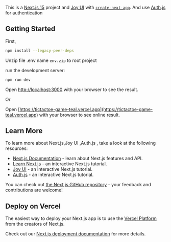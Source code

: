 This is a [Next.js 15](https://nextjs.org) project and [Joy UI](https://mui.com) with [`create-next-app`](https://nextjs.org/docs/app/api-reference/cli/create-next-app).
And use [Auth.js](https://authjs.dev) for authentication

## Getting Started

First, 
```bash
npm install --legacy-peer-deps
```
Unzip file .env name `env.zip` to root project

run the development server:
```bash
npm run dev
```

Open [http://localhost:3000](http://localhost:3000) with your browser to see the result.

Or

Open [https://tictactoe-game-teal.vercel.app](https://tictactoe-game-teal.vercel.app) with your browser to see online result.

## Learn More

To learn more about Next.js,Joy UI ,Auth.js , take a look at the following resources:

- [Next.js Documentation](https://nextjs.org/docs) - learn about Next.js features and API.
- [Learn Next.js](https://nextjs.org/learn) - an interactive Next.js tutorial.
- [Joy UI](https://mui.com) - an interactive Next.js tutorial.
- [Auth.js](https://authjs.dev) - an interactive Next.js tutorial.

You can check out [the Next.js GitHub repository](https://github.com/vercel/next.js) - your feedback and contributions are welcome!

## Deploy on Vercel

The easiest way to deploy your Next.js app is to use the [Vercel Platform](https://vercel.com/new?utm_medium=default-template&filter=next.js&utm_source=create-next-app&utm_campaign=create-next-app-readme) from the creators of Next.js.

Check out our [Next.js deployment documentation](https://nextjs.org/docs/app/building-your-application/deploying) for more details.
